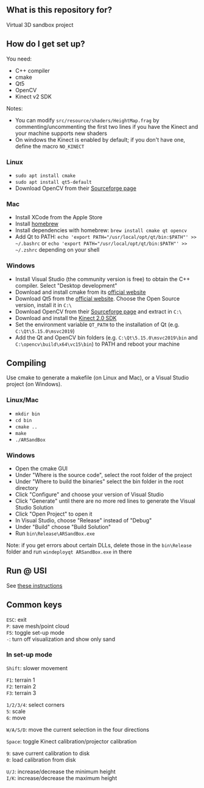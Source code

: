 ## What is this repository for?
Virtual 3D sandbox project


## How do I get set up?
You need:

* C++ compiler
* cmake
* Qt5
* OpenCV
* Kinect v2 SDK

Notes:
* You can modify `src/resource/shaders/HeightMap.frag` by commenting/uncommenting the first two lines if you have the Kinect and your machine supports new shaders
* On windows the Kinect is enabled by default; if you don't have one, define the macro `NO_KINECT`


### Linux
* `sudo apt install cmake`
* `sudo apt install qt5-default`
* Download OpenCV from their [Sourceforge page](https://sourceforge.net/projects/opencvlibrary/)

### Mac
* Install XCode from the Apple Store
* Install [homebrew](https://brew.sh/)
* Install dependencies with homebrew: `brew install cmake qt opencv`
* Add Qt to PATH: `echo 'export PATH="/usr/local/opt/qt/bin:$PATH"' >> ~/.bashrc` or `echo 'export PATH="/usr/local/opt/qt/bin:$PATH"' >> ~/.zshrc` depending on your shell
 
### Windows
* Install Visual Studio (the community version is free) to obtain the C++ compiler. Select "Desktop development"
* Download and install cmake from its [official website](https://cmake.org/download/)
* Download Qt5 from the [official website](https://www.qt.io/download/). Choose the Open Source version, install it in `C:\`
* Download OpenCV from their [Sourceforge page](https://sourceforge.net/projects/opencvlibrary/) and extract in `C:\`
* Download and install the [Kinect 2.0 SDK](https://www.microsoft.com/en-us/download/details.aspx?id=44561)
* Set the environment variable `QT_PATH` to the installation of Qt (e.g. `C:\Qt\5.15.0\msvc2019`)
* Add the Qt and OpenCV bin folders (e.g. `C:\Qt\5.15.0\msvc2019\bin` and `C:\opencv\build\x64\vc15\bin`) to PATH and reboot your machine


## Compiling
Use cmake to generate a makefile (on Linux and Mac), or a Visual Studio project (on Windows).

### Linux/Mac
* `mkdir bin`
* `cd bin`
* `cmake ..`
* `make`
* `./ARSandBox`

### Windows
* Open the cmake GUI
* Under "Where is the source code", select the root folder of the project
* Under "Where to build the binaries" select the bin folder in the root directory
* Click "Configure" and choose your version of Visual Studio
* Click "Generate" until there are no more red lines to generate the Visual Studio Solution
* Click "Open Project" to open it
* In Visual Studio, choose "Release" instead of "Debug"
* Under "Build" choose "Build Solution"
* Run `bin\Release\ARSandBox.exe`

Note: if you get errors about certain DLLs, delete those in the `bin\Release` folder and
run `windeployqt ARSandBox.exe` in there


## Run @ USI
See [these instructions](https://github.com/USI-Showroom/ARSandBox/blob/master/docs/ARSandBox_Manual_ITA.pdf)


## Common keys
`ESC`:         exit\
`P`:           save mesh/point cloud\
`F5`:          toggle set-up mode\
`-`:           turn off visualization and show only sand

  
### In set-up mode
`Shift`:       slower movement

`F1`:          terrain 1\
`F2`:          terrain 2\
`F3`:          terrain 3

`1/2/3/4`:     select corners\
`5`:           scale\
`6`:           move

`W/A/S/D`:     move the current selection in the four directions

`Space`:       toggle Kinect calibration/projector calibration

`9`:           save current calibration to disk\
`0`:           load calibration from disk

`U/J`:         increase/decrease the minimum height\
`I/K`:         increase/decrease the maximum height
